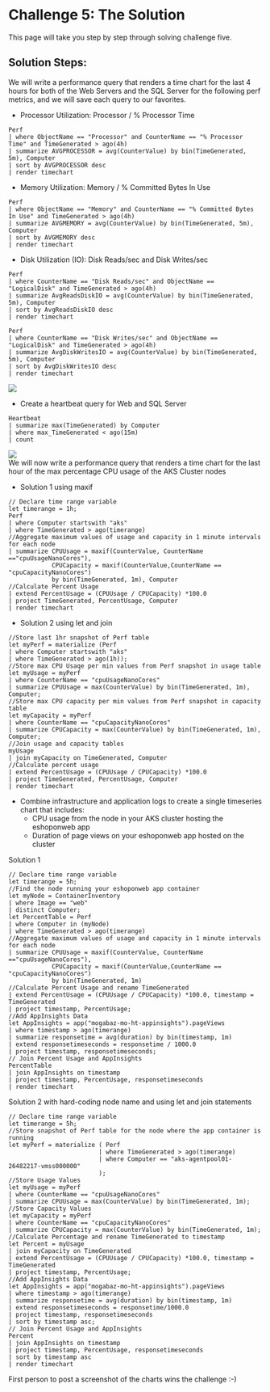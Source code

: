 
# Challenge 5: The Solution

This page will take you step by step through solving challenge five.

## Solution Steps:
We will write a performance query that renders a time chart for the last 4 hours for both of the Web Servers and the SQL Server for the following perf metrics, and we will save each query to our favorites.
- Processor Utilization: Processor / % Processor Time
```
Perf  
| where ObjectName == "Processor" and CounterName == "% Processor Time" and TimeGenerated > ago(4h) 
| summarize AVGPROCESSOR = avg(CounterValue) by bin(TimeGenerated, 5m), Computer
| sort by AVGPROCESSOR desc
| render timechart 
```
  
- Memory Utilization: Memory / % Committed Bytes In Use
```
Perf  
| where ObjectName == "Memory" and CounterName == "% Committed Bytes In Use" and TimeGenerated > ago(4h) 
| summarize AVGMEMORY = avg(CounterValue) by bin(TimeGenerated, 5m), Computer
| sort by AVGMEMORY desc
| render timechart
```
  
- Disk Utilization (IO): Disk Reads/sec and Disk Writes/sec
```
Perf 
| where CounterName == "Disk Reads/sec" and ObjectName == "LogicalDisk" and TimeGenerated > ago(4h) 
| summarize AvgReadsDiskIO = avg(CounterValue) by bin(TimeGenerated, 5m), Computer
| sort by AvgReadsDiskIO desc
| render timechart 
```
  
```
Perf 
| where CounterName == "Disk Writes/sec" and ObjectName == "LogicalDisk" and TimeGenerated > ago(4h) 
| summarize AvgDiskWritesIO = avg(CounterValue) by bin(TimeGenerated, 5m), Computer
| sort by AvgDiskWritesIO desc
| render timechart 
```
  
  
![](https://github.com/msghaleb/AzureMonitorHackathon/raw/master/images/image103.png)  
- Create a heartbeat query for Web and SQL Server
```
Heartbeat
| summarize max(TimeGenerated) by Computer
| where max_TimeGenerated < ago(15m)
| count 
```
  
![](https://github.com/msghaleb/AzureMonitorHackathon/raw/master/images/image104.png)  
We will now write a performance query that renders a time chart for the last hour of the max percentage CPU usage of the AKS Cluster nodes

- Solution 1 using maxif
```
// Declare time range variable
let timerange = 1h;
Perf
| where Computer startswith "aks" 
| where TimeGenerated > ago(timerange)
//Aggregate maximum values of usage and capacity in 1 minute intervals for each node  
| summarize CPUUsage = maxif(CounterValue, CounterName =="cpuUsageNanoCores"), 
            CPUCapacity = maxif(CounterValue,CounterName == "cpuCapacityNanoCores")  
            by bin(TimeGenerated, 1m), Computer
//Calculate Percent Usage
| extend PercentUsage = (CPUUsage / CPUCapacity) *100.0
| project TimeGenerated, PercentUsage, Computer 
| render timechart 
```
  
- Solution 2 using let and join
```
//Store last 1hr snapshot of Perf table
let myPerf = materialize (Perf
| where Computer startswith "aks"
| where TimeGenerated > ago(1h));
//Store max CPU Usaqe per min values from Perf snapshot in usage table
let myUsage = myPerf 
| where CounterName == "cpuUsageNanoCores" 
| summarize CPUUsage = max(CounterValue) by bin(TimeGenerated, 1m), Computer;
//Store max CPU capacity per min values from Perf snapshot in capacity table
let myCapacity = myPerf 
| where CounterName == "cpuCapacityNanoCores" 
| summarize CPUCapacity = max(CounterValue) by bin(TimeGenerated, 1m), Computer;
//Join usage and capacity tables
myUsage
| join myCapacity on TimeGenerated, Computer
//Calculate percent usage
| extend PercentUsage = (CPUUsage / CPUCapacity) *100.0
| project TimeGenerated, PercentUsage, Computer 
| render timechart 
```
  
- Combine infrastructure and application logs to create a single timeseries chart that includes: 
	- CPU usage from the node in your AKS cluster hosting the eshoponweb app
	- Duration of page views on your eshoponweb app hosted on the cluster

Solution 1
```
// Declare time range variable
let timerange = 5h;
//Find the node running your eshoponweb app container
let myNode = ContainerInventory
| where Image == "web"
| distinct Computer;
let PercentTable = Perf
| where Computer in (myNode)
| where TimeGenerated > ago(timerange)
//Aggregate maximum values of usage and capacity in 1 minute intervals for each node  
| summarize CPUUsage = maxif(CounterValue, CounterName =="cpuUsageNanoCores"), 
            CPUCapacity = maxif(CounterValue,CounterName == "cpuCapacityNanoCores")  
            by bin(TimeGenerated, 1m)
//Calculate Percent Usage and rename TimeGenerated
| extend PercentUsage = (CPUUsage / CPUCapacity) *100.0, timestamp = TimeGenerated 
| project timestamp, PercentUsage; 
//Add AppInsights Data
let AppInsights = app("mogabaz-mo-ht-appinsights").pageViews
| where timestamp > ago(timerange)
| summarize responsetime = avg(duration) by bin(timestamp, 1m)
| extend responsetimeseconds = responsetime / 1000.0
| project timestamp, responsetimeseconds;
// Join Percent Usage and AppInsights
PercentTable 
| join AppInsights on timestamp
| project timestamp, PercentUsage, responsetimeseconds
| render timechart 
```
  
Solution 2 with hard-coding node name and using let and join statements
```
// Declare time range variable
let timerange = 5h;
//Store snapshot of Perf table for the node where the app container is running
let myPerf = materialize ( Perf
                         | where TimeGenerated > ago(timerange)
                         | where Computer == "aks-agentpool01-26482217-vmss000000"
                         );
//Store Usage Values
let myUsage = myPerf 
| where CounterName == "cpuUsageNanoCores" 
| summarize CPUUsage = max(CounterValue) by bin(TimeGenerated, 1m);
//Store Capacity Values
let myCapacity = myPerf 
| where CounterName == "cpuCapacityNanoCores" 
| summarize CPUCapacity = max(CounterValue) by bin(TimeGenerated, 1m);
//Calculate Percentage and rename TimeGenerated to timestamp
let Percent = myUsage
| join myCapacity on TimeGenerated
| extend PercentUsage = (CPUUsage / CPUCapacity) *100.0, timestamp = TimeGenerated
| project timestamp, PercentUsage;
//Add AppInsights Data
let AppInsights = app("mogabaz-mo-ht-appinsights").pageViews
| where timestamp > ago(timerange)
| summarize responsetime = avg(duration) by bin(timestamp, 1m)
| extend responsetimeseconds = responsetime/1000.0
| project timestamp, responsetimeseconds
| sort by timestamp asc;
// Join Percent Usage and AppInsights
Percent 
| join AppInsights on timestamp
| project timestamp, PercentUsage, responsetimeseconds
| sort by timestamp asc
| render timechart 
```
  
First person to post a screenshot of the charts wins the challenge :-)  

  

  


